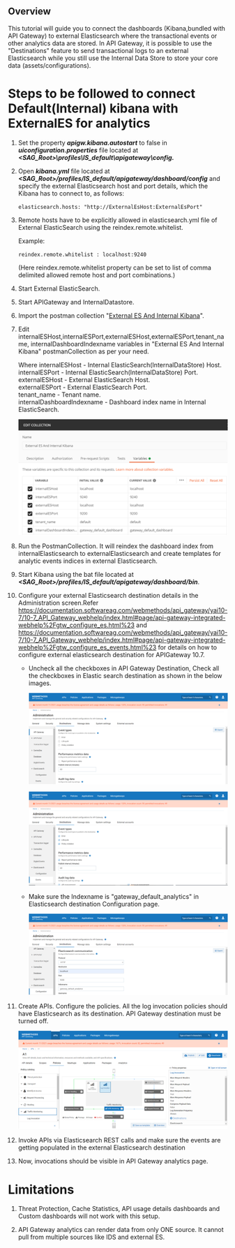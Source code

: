 Overview
--------

This tutorial will guide you to connect the dashboards (Kibana,bundled with API Gateway) to external Elasticsearch where the transactional events or other analytics data are stored. In API Gateway, it is possible to use the "Destinations" feature to send transactional logs to an external Elasticsearch while you still use the Internal Data Store to store your core data (assets/configurations). 

Steps to be followed to connect Default(Internal) kibana with ExternalES for analytics
======================================================================================
1.  Set the property ***apigw.kibana.autostart*** to false in ***uiconfiguration.properties*** file located at ***<SAG_Root>\profiles\IS_default\apigateway\config\.***
2.  Open ***kibana.yml*** file located at ***<SAG_Root>/profiles/IS_default/apigateway/dashboard/config*** and specify the external Elasticsearch host and port details, which the Kibana has to connect to, as follows:
    ```
    elasticsearch.hosts: "http://ExternalEsHost:ExternalEsPort"
    ```
3.  Remote hosts have to be explicitly allowed in  elasticsearch.yml file of External ElasticSearch using the reindex.remote.whitelist.
   
    Example:
    ```
    reindex.remote.whitelist : localhost:9240
    ``` 
    (Here reindex.remote.whitelist property can be set to list of comma delimited allowed remote host and port combinations.)
4.  Start External ElasticSearch.
5.  Start APIGateway and InternalDatastore.
6.  Import the postman collection "[External ES And Internal Kibana](attachments/External_Es_And_Internal_Kibana.json)".
7.  Edit internalESHost,internalESPort,externalESHost,externalESPort,tenant_name,
    internalDashboardIndexname variables in "External ES And Internal Kibana" postmanCollection as per your need.
    
    Where internalESHost - Internal ElasticSearch(InternalDataStore) Host. <br />
          internalESPort - Internal ElasticSearch(InternalDataStore) Port. <br />
          externalESHost - External ElasticSearch Host. <br />
          externalESPort - External ElasticSearch Port. <br />
          tenant_name - Tenant name. <br />
          internalDashboardIndexname - Dashboard index name in Internal ElasticSearch. <br />

    ![](attachments/editPostmanCollection.png)

8.  Run the PostmanCollection. It will reindex the dashboard index from internalElasticsearch to externalElasticsearch and create templates for analytic events indices in
    external Elasticsearch.    
10. Start Kibana using the bat file located at ***<SAG_Root>/profiles/IS_default/apigateway/dashboard/bin***.
11. Configure your external Elasticsearch destination details in the Administration screen.Refer https://documentation.softwareag.com/webmethods/api_gateway/yai10-7/10-7_API_Gateway_webhelp/index.html#page/api-gateway-integrated-webhelp%2Fgtw_configure_es.html%23 and
https://documentation.softwareag.com/webmethods/api_gateway/yai10-7/10-7_API_Gateway_webhelp/index.html#page/api-gateway-integrated-webhelp%2Fgtw_configure_es_events.html%23 for details on how to configure external elasticsearch destination for APIGateway 10.7.
        
    - Uncheck all the checkboxes in API Gateway Destination, Check all the checkboxes in Elastic search destination as shown in the below images.
    
      ![](attachments/ApiGWDestination.png)
    
      ![](attachments/EsDestination.png)
    
    - Make sure the Indexname is "gateway_default_analytics" in Elasticsearch destination Configuration page.
    
      ![](attachments/EsDestinationConfiguration.png)
    
11. Create APIs. Configure the policies. All the log invocation policies should have Elasticsearch as its destination. API Gateway destination must be turned off.

      ![](attachments/logInvocationPolicy.png)
    
12. Invoke APIs via Elasticsearch REST calls and make sure the events are getting populated in the external Elasticsearch destination
13. Now, invocations should be visible in API Gateway analytics page.
    
Limitations
===========
1. Threat Protection, Cache Statistics, API usage details dashboards and Custom dashboards will not work with this setup.

2. API Gateway analytics can render data from only ONE source. It cannot pull from multiple sources like IDS and external ES.
